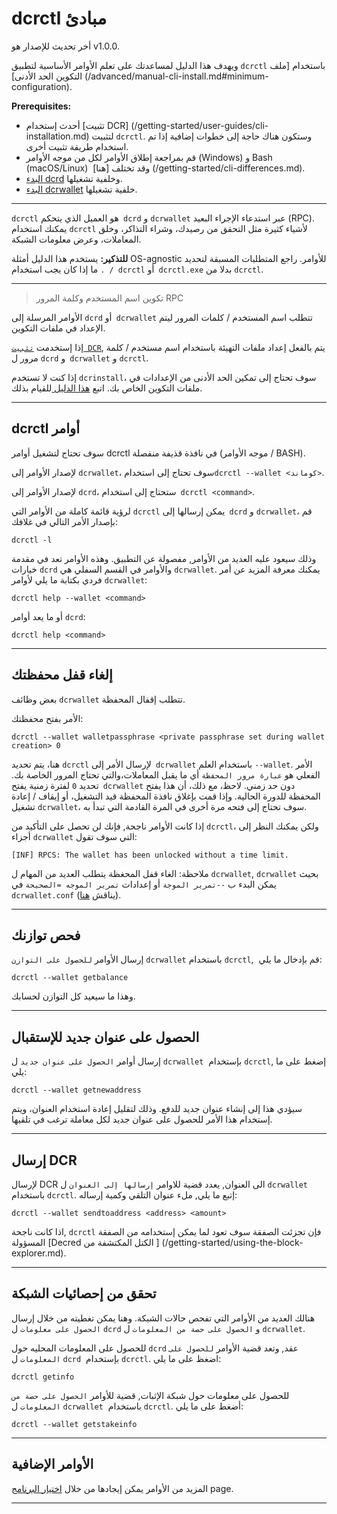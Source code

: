 # dcrctl مبادئ 

 أخر تحديث للإصدار هو v1.0.0.

ويهدف هذا الدليل لمساعدتك على تعلم الأوامر الأساسية لتطبيق `dcrctl` باستخدام [ملف التكوين الحد الأدنى] (/advanced/manual-cli-install.md#minimum-configuration).

**Prerequisites:**

- أحدث إستخدام [تثبيت DCR] (/getting-started/user-guides/cli-installation.md) لتثبيت `dcrctl`. وستكون هناك حاجة إلى خطوات إضافية إذا تم استخدام طريقة تثبيت أخرى.
- قم بمراجعة إطلاق الأوامر لكل من موجه الأوامر  (Windows) و Bash (macOS/Linux)  وقد تختلف [هنا] (/getting-started/cli-differences.md).
- [البدء dcrd](/getting-started/user-guides/dcrd-setup.md) وخلفية تشغيلها.
- [البدء dcrwallet](/getting-started/user-guides/dcrwallet-setup.md) خلفية تشغيلها.

---

`dcrctl` هو العميل الذي يتحكم` dcrd` و `dcrwallet` عبر استدعاء الإجراء البعيد (RPC). يمكنك استخدام `dcrctl` لأشياء كثيرة مثل التحقق من رصيدك، وشراء التذاكر، وخلق المعاملات، وعرض معلومات الشبكة.

**للتذكير:** يستخدم هذا الدليل أمثلة OS-agnostic للأوامر. راجع المتطلبات المسبقة لتحديد ما إذا كان يجب استخدام `. / dcrctl` أو` dcrctl.exe` بدلا من `dcrctl`.

---

> تكوين اسم المستخدم وكلمة المرور RPC

الأوامر المرسلة إلى `dcrd` أو` dcrwallet` تتطلب اسم المستخدم / كلمات المرور ليتم الإعداد في ملفات التكوين.

إذا إستخدمت [`تثبيت DCR`](/getting-started/user-guides/cli-installation.md), يتم بالفعل إعداد ملفات التهيئة باستخدام اسم مستخدم / كلمة مرور ل `dcrd` و` dcrwallet` و `dcrctl`.

إذا كنت لا تستخدم `dcrinstall`، سوف تحتاج إلى تمكين الحد الأدنى من الإعدادات في ملفات التكوين الخاص بك. اتبع [هذا الدليل ](/advanced/manual-cli-install.md#minimum-configuration) للقيام بذلك.

---

## dcrctl أوامر

سوف تحتاج لتشغيل أوامر dcrctl في نافذة قذيفة منفصلة (موجه الأوامر / BASH).

لإصدار الأوامر إلى `dcrwallet`، سوف تحتاج إلى استخدام` dcrctl --wallet <كوماند> `.

لإصدار الأوامر إلى `dcrd`، ستحتاج إلى استخدام` dcrctl <command>`.

لرؤية قائمة كاملة من الأوامر التي `dcrctl` يمكن إرسالها إلى` dcrd` و `dcrwallet`، قم بإصدار الأمر التالي في غلافك:

```no-highlight
dcrctl -l
```

وذلك سيعود عليه العديد من الأوامر, مفصولة عن التطبيق. وهذه الأوامر تعد في مقدمة خيارات `dcrd` والأوامر في القسم السفلي هي `dcrwallet`. يمكنك معرفة المزيد عن أمر فردي بكتابة ما يلي لأوامر `dcrwallet`:

```no-highlight
dcrctl help --wallet <command>
```

أو ما يعد أوامر  `dcrd`:

```no-highlight
dcrctl help <command>
```

---

## إلغاء قفل محفظتك

بعض وظائف `dcrwallet` تتطلب إقفال المحفظة.

الأمر بفتح محفظتك:

```no-highlight
dcrctl --wallet walletpassphrase <private passphrase set during wallet creation> 0
```

هنا، يتم تحديد  `dcrctl` لإرسال الأمر إلى` dcrwallet` باستخدام العلم `--wallet`. الأمر الفعلي هو `عبارة مرور المحفظة` أي ما يقبل المعاملات،والتي تحتاج المرور الخاصة بك. تحديد `0` لفترة زمنية يفتح` dcrwallet` دون حد زمني. لاحظ، مع ذلك، أن هذا يفتح  المحفظة للدورة الحالية. وإذا قمت بإغلاق نافذة المحفظة قيد التشغيل، أو إيقاف / إعادة تشغيل `dcrwallet`، سوف تحتاج إلى فتحه مرة أخرى في المرة القادمة التي تبدأ به.

إذا كانت الأوامر ناجحة, فإنك لن تحصل على التأكيد من `dcrctl`، ولكن يمكنك النظر إلى أجزاء `dcrwallet` التي سوف تقول:

```no-highlight
[INF] RPCS: The wallet has been unlocked without a time limit.
```

 ملاحظة: الغاء قفل المحغظة يتطلب العديد من المهام ل  `dcrwallet`, `dcrwallet` بحيث يمكن البدء ب  `--تمرير الموجة` أو إعدادات `تمرير الموجه =الصحيحة` في  `dcrwallet.conf` (يناقش [هنا](/advanced/storing-login-details.md#dcrwalletconf)).

---

## فحص توازنك

إرسال الأوامر `للحصول على التوازن`  `dcrwallet` باستخدام `dcrctl`,  قم بإدخال ما يلي:

```no-highlight
dcrctl --wallet getbalance
```

وهذا ما سيعيد كل التوازن لحسابك.

---

## الحصول على عنوان جديد للإستقبال

إرسال أوامر `الحصول على عنوان جديد` ل `dcrwallet`  بإستخدام  `dcrctl`, إضغط على ما يلي:

```no-highlight
dcrctl --wallet getnewaddress
```

سيؤدي هذا إلى إنشاء عنوان جديد للدفع. وذلك لتقليل إعادة استخدام العنوان، ويتم إستخدام هذا الأمر للحصول على عنوان جديد لكل معاملة ترغب في تلقيها.

---

## إرسال DCR

لإرسال DCR الى العنوان, يعدد قضية للاوامر `إرسالها إلى العنوان` ل  `dcrwallet` باستخدام `dcrctl`. إتبع ما يلي,  ملء عنوان التلقي وكمية إرساله:

```no-highlight
dcrctl --wallet sendtoaddress <address> <amount>
```

اذا كانت ناجحة, `dcrctl` فإن تجزئت الصفقة سوف تعود لما يمكن إستخدامه من الصفقة المسؤولة [Decred الكتل المكتشفة من ] (/getting-started/using-the-block-explorer.md).

---

## تحقق من إحصائيات الشبكة

هنالك العديد من الأوامر التي تفحص حالات الشبكة. وهنا يمكن تغطيته من خلال إرسال `الحصول على معلومات` ل `dcrd` و `الحصول على حصة من المعلومات` ل `dcrwallet`.

للحصول على المعلومات المحليه حول `dcrd` عقد, وتعد قضية الأوامر `للحصول على المعلومات` ل `dcrd`  بإستخدام `dcrctl`. اضغظ على ما يلي:

```no-highlight
dcrctl getinfo
```

للحصول على معلومات حول شبكة الإثبات, قضية للأوامر `الحصول على حصة من المعلومات` ل `dcrwallet`  باستخدام `dcrctl`. أضغط على ما يلي:

```no-highlight
dcrctl --wallet getstakeinfo
```

---

## الأوامر الإضافية

المزيد من الأوامر يمكن إيجادها من خلال [اختيار البرنامج](/advanced/program-options.md) page.

---
